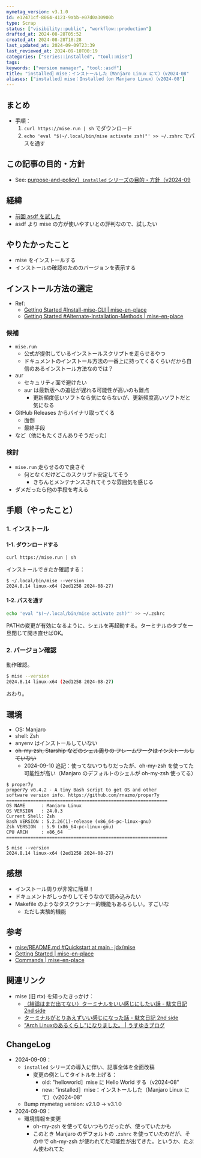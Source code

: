 ```yaml
---
mymetag_version: v3.1.0
id: e12471cf-8064-4123-9abb-e07d0a30900b
type: Scrap
status: ["visibility::public", "workflow::production"]
drafted_at: 2024-08-28T05:52
created_at: 2024-08-28T18:28
last_updated_at: 2024-09-09T23:39
last_reviewed_at: 2024-09-10T00:19
categories: ["series::installed", "tool::mise"]
tags:
keywords: ["version manager", "tool::asdf"]
title: "installed］mise：インストールした（Manjaro Linux にて）（v2024-08"
aliases: ["installed］mise：Installed（on Manjaro Linux）（v2024-08"]
---
```


## まとめ

- 手順：
    1. `curl https://mise.run | sh` でダウンロード
    2. `echo 'eval "$(~/.local/bin/mise activate zsh)"' >> ~/.zshrc` でパスを通す

## この記事の目的・方針

- See: [purpose-and-policy］`installed` シリーズの目的・方針（v2024-09](ed0f0a63-51e1-43b0-8cd6-3bb77de060fb.md)

## 経緯

- [前回 asdf を試した](./2e138b3d-d904-4140-93aa-d4ddc8c8a540.md)
- asdf より mise の方が使いやすいとの評判なので、試したい

## やりたかったこと

- mise をインストールする
- インストールの確認のためのバージョンを表示する

## インストール方法の選定

- Ref:
    - [Getting Started #Install-mise-CLI | mise-en-place](https://mise.jdx.dev/getting-started.html#_1-install-mise-cli)
    - [Getting Started #Alternate-Installation-Methods | mise-en-place](https://mise.jdx.dev/getting-started.html#alternate-installation-methods)

### 候補

- `mise.run`
    - 公式が提供しているインストールスクリプトを走らせるやつ
    - ドキュメントのインストール方法の一番上に持ってくるくらいだから自信のあるインストール方法なのでは？
- aur
    - セキュリティ面で避けたい
    - aur は最新版への追従が遅れる可能性が高いのも難点
        - 更新頻度低いソフトなら気にならないが、更新頻度高いソフトだと気になる
- GitHub Releases からバイナリ取ってくる
    - 面倒
    - 最終手段
- など（他にもたくさんありそうだった）

### 検討

- `mise.run` 走らせるので良さそ
    - 何となくだけどこのスクリプト安定してそう
        - きちんとメンテナンスされてそうな雰囲気を感じる
- ダメだったら他の手段を考える

## 手順（やったこと）

### 1. インストール

#### 1-1. ダウンロードする

```console
curl https://mise.run | sh
```

インストールできたか確認する：

```console
$ ~/.local/bin/mise --version
2024.8.14 linux-x64 (2ed1258 2024-08-27)
```

#### 1-2. パスを通す

```sh
echo 'eval "$(~/.local/bin/mise activate zsh)"' >> ~/.zshrc
```

PATHの変更が有効になるように、シェルを再起動する。ターミナルのタブを一旦閉じて開き直せばOK。

### 2. バージョン確認

動作確認。

```sh
$ mise --version
2024.8.14 linux-x64 (2ed1258 2024-08-27)
```

おわり。

## 環境

- OS: Manjaro
- shell: Zsh
- anyenv はインストールしていない
- ~~oh-my-zsh, Starship などのシェル周りの フレームワークはインストールしていない~~
    - 2024-09-10 追記：使ってないつもりだったが、oh-my-zsh を使ってた可能性が高い（Manjaro のデフォルトのシェルが oh-my-zsh 使ってる）

```console
$ proper7y
proper7y v0.4.2 - A tiny Bash script to get OS and other
software version info. https://github.com/rnazmo/proper7y
============================================================
OS NAME      : Manjaro Linux
OS VERSION   : 24.0.3
Current Shell: Zsh
Bash VERSION : 5.2.26(1)-release (x86_64-pc-linux-gnu)
Zsh VERSION  : 5.9 (x86_64-pc-linux-gnu)
CPU ARCH     : x86_64
============================================================

$ mise --version
2024.8.14 linux-x64 (2ed1258 2024-08-27)
```


## 感想

- インストール周りが非常に簡単！
- ドキュメントがしっかりしてそうなので読み込みたい
- Makefile のようなタスクランナー的機能もあるらしい。すごいな
    - ただし実験的機能

## 参考

- [mise/README.md #Quickstart at main · jdx/mise](https://github.com/jdx/mise/blob/44a7d2e4558f1756677785b2afe2917cff8dfe63/README.md#quickstart)
- [Getting Started | mise-en-place](https://mise.jdx.dev/getting-started.html)
- [Commands | mise-en-place](https://mise.jdx.dev/cli/)

## 関連リンク

- mise (旧 rtx) を知ったきっかけ：
    - [（結論はまだ出てない）ターミナルをいい感じにしたい話 - 駄文日記 2nd side](https://deflis.hatenablog.com/entry/2023/04/16/203246)
    - [ターミナルがとりあえずいい感じになった話 - 駄文日記 2nd side](https://deflis.hatenablog.com/entry/2023/09/08/174932#%E3%83%A9%E3%83%B3%E3%82%BF%E3%82%A4%E3%83%A0%E3%83%90%E3%83%BC%E3%82%B8%E3%83%A7%E3%83%B3%E7%AE%A1%E7%90%86--rtx)
    - ["Arch Linuxのあるくらし"になりました。 | うすゆきブログ](https://blog.usuyuki.net/arch-linux-life-start)

## ChangeLog

- 2024-09-09：
    - `installed` シリーズの導入に伴い、記事全体を全面改稿
        - 変更の例としてタイトルを上げる：
            - old: "helloworld］mise に Hello World する（v2024-08"
            - new: "installed］mise：インストールした（Manjaro Linux にて）（v2024-08"
    - Bump mymetag version: v2.1.0 -> v3.1.0
- 2024-09-09：
    - 環境情報を変更
        - oh-my-zsh を使ってないつもりだったが、使っていたかも
        - このとき Manjaro のデフォルトの `.zshrc` を使っていたのだが、その中で oh-my-zsh が使われてた可能性が出てきた。というか、たぶん使われてた
